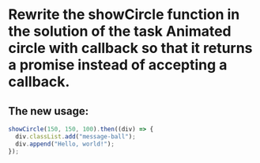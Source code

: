 # Rewrite the showCircle function in the solution of the task Animated circle with callback so that it returns a promise instead of accepting a callback.

## The new usage:

```javascript
showCircle(150, 150, 100).then((div) => {
  div.classList.add("message-ball");
  div.append("Hello, world!");
});
```
